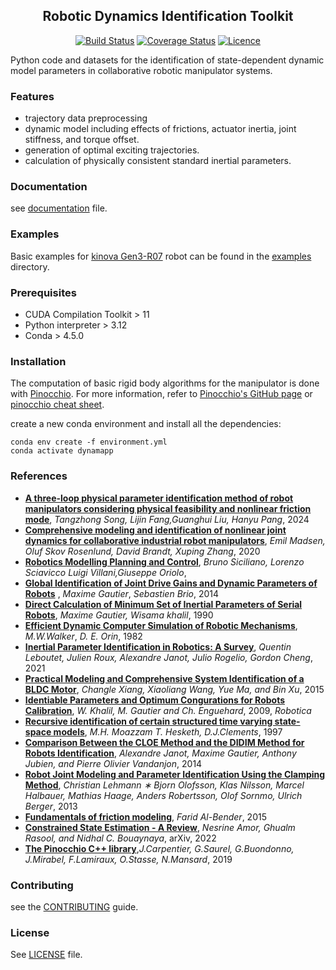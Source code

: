 <div align="center">

## Robotic Dynamics Identification Toolkit
[![Build Status](https://github.com/Justintime50/python-template/workflows/build/badge.svg)](https://github.com/Justintime50/python-template/actions)
[![Coverage Status](https://coveralls.io/repos/github/Justintime50/python-template/badge.svg?branch=main)](https://coveralls.io/github/Justintime50/python-template?branch=main)
[![Licence](https://img.shields.io/github/license/justintime50/python-template)](LICENSE)
</div>

Python code and datasets for the identification of state-dependent dynamic model parameters in collaborative robotic manipulator systems.
### Features
- trajectory data preprocessing
- dynamic model including effects of frictions, actuator inertia, joint stiffness, and torque offset.
- generation of optimal exciting trajectories.
- calculation of physically consistent standard inertial parameters.
### Documentation
see [documentation](docs/README.md) file.
### Examples
Basic examples for [kinova Gen3-R07](https://www.kinovarobotics.com/uploads/User-Guide-Gen3-R07.pdf) robot can be found in the [examples](exemple/kinova/) directory.
### Prerequisites
- CUDA Compilation Toolkit > 11
- Python interpreter > 3.12
- Conda > 4.5.0
### Installation 
The computation of basic rigid body algorithms for the manipulator is done with [Pinocchio](https://gepettoweb.laas.fr/doc/stack-of-tasks/pinocchio/master/doxygen-html/). For more information, refer to [Pinocchio's GitHub page](https://github.com/stack-of-tasks/pinocchio) or [pinocchio cheat sheet](docs/pinocchio_sheet.pdf).
    

create a new conda environment and install all the dependencies:  
```shell
conda env create -f environment.yml
conda activate dynamapp
```

### References
- **[A three-loop physical parameter identification method of robot manipulators considering physical feasibility and nonlinear friction mode](https://link.springer.com/article/10.1007/s11071-024-09755-w)**, *Tangzhong Song, Lijin Fang,Guanghui Liu, Hanyu Pang*, 2024
- **[Comprehensive modeling and identification of nonlinear joint dynamics for collaborative industrial robot manipulators](https://www.sciencedirect.com/science/article/pii/S0967066120300988)**, *Emil Madsen, Oluf Skov Rosenlund, David Brandt, Xuping Zhang*, 2020
- **[Robotics Modelling Planning and Control](https://link.springer.com/book/10.1007/978-1-84628-642-1)**, *Bruno Siciliano, Lorenzo Sciavicco Luigi Villani,Giuseppe Oriolo*, 
- **[Global Identification of Joint Drive Gains and Dynamic Parameters of Robots](https://link.springer.com/article/10.1007/s11044-013-9403-6)** , *Maxime Gautier*, *Sebastien Brio*, 2014
- **[Direct Calculation of Minimum Set of Inertial Parameters of Serial Robots](https://ieeexplore.ieee.org/document/56655)**, *Maxime Gautier, Wisama khalil*, 1990
- **[Efficient Dynamic Computer Simulation of Robotic Mechanisms](https://asmedigitalcollection.asme.org/dynamicsystems/article-abstract/104/3/205/428542/Efficient-Dynamic-Computer-Simulation-of-Robotic?redirectedFrom=fulltext)**, *M.W.Walker*, *D. E. Orin*, 1982  
- **[Inertial Parameter Identification in Robotics: A Survey](https://www.mdpi.com/2076-3417/11/9/4303)**, *Quentin Leboutet, Julien Roux, Alexandre Janot, Julio Rogelio, Gordon
Cheng*, 2021
- **[Practical Modeling and Comprehensive System Identification of a BLDC Motor](https://onlinelibrary.wiley.com/doi/10.1155/2015/879581)**, *Changle Xiang, Xiaoliang Wang, Yue Ma, and Bin Xu*, 2015
- **[Identiable Parameters and Optimum Congurations for Robots Calibration](https://www.researchgate.net/publication/232021354_Identifiable_Parameters_and_Optimum_Configurations_for_Robots_Calibration)**, *W. Khalil, M. Gautier and Ch. Enguehard*, 2009, *Robotica*
- **[Recursive identification of certain structured time varying state-space models](https://digital-library.theiet.org/content/journals/10.1049/ip-cta_19971383)**, *M.H. Moazzam T. Hesketh, D.J.Clements*, 1997 
- **[Comparison Between the CLOE Method and the DIDIM Method for Robots Identification](https://ieeexplore.ieee.org/document/6728671)**, *Alexandre Janot, Maxime Gautier, Anthony Jubien, and Pierre Olivier Vandanjon*, 2014
- **[Robot Joint Modeling and Parameter Identification Using the Clamping Method](https://www.sciencedirect.com/science/article/pii/S1474667016343889)**, *Christian Lehmann ∗ Bjorn Olofsson, Klas Nilsson, Marcel Halbauer, Mathias Haage, Anders Robertsson, Olof Sornmo, Ulrich Berger*, 2013
- **[Fundamentals of friction modeling](https://www.researchgate.net/publication/266016929_Fundamentals_of_friction_modeling)**, *Farid Al-Bender*, 2015
- **[Constrained State Estimation - A Review](https://arxiv.org/pdf/1807.03463v3)**, *Nesrine Amor, Ghualm Rasool, and Nidhal C. Bouaynaya*, arXiv, 2022
- **[The Pinocchio C++ library](https://ieeexplore.ieee.org/document/8700380)**,*J.Carpentier, G.Saurel, G.Buondonno, J.Mirabel, F.Lamiraux, O.Stasse, N.Mansard*, 2019

### Contributing
 
see the [CONTRIBUTING](CONTRIBUTING.md) guide.


### License
See [LICENSE](LICENSE) file.


